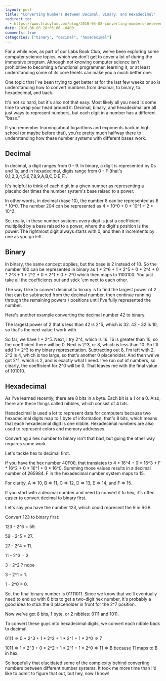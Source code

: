 ```yaml
---
layout: post
title: "Converting Numbers Between Decimal, Binary, and Hexadecimal"
redirect_to:
  - https://www.tracylum.com/blog/2016-06-08-converting-numbers-between-decimal-binary-and-hexadecimal/
date: 2016-06-08 20:05:06 -0400
comments: true
categories: ["binary", "decimal", "hexadecimal"]
---
```


For a while now, as part of our Labs Book Club, we've been exploring some computer science topics, which we don't get to cover a lot of during the immersive program. Although not knowing computer science isn't prohibitive to becoming a functional programmer, learning it, or at least understanding some of its core tenets can make you a much better one.

One topic that I've been trying to get better at for the last few weeks or so is understanding how to convert numbers from decimal, to binary, to hexadecimal, and back. 

It's not so hard, but it's also not that easy. Most likely all you need is some time to wrap your head around it. Decimal, binary, and hexadecimal are all just ways to represent numbers, but each digit in a number has a different "base." 

If you remember learning about logarithms and exponents back in high school (or maybe before that), you're pretty much halfway there to understanding how these number systems with different bases work. 

<!-- more -->

## Decimal
In decimal, a digit ranges from 0 - 9. In binary, a digit is represented by 0s and 1s, and in hexadecimal, digits range from 0 - F (that's 0,1,2,3,4,5,6,7,8,9,A,B,C,D,E,F).

It's helpful to think of each digit in a given number as representing a placeholder times the number system's base raised to a power. 

In other words, in decimal (base 10), the number 8 can be represented as 8 * 10^0. The number 204 can be represented as 4 * 10^0 + 0 * 10^1 + 2 * 10^2. 

So, really, in these number systems every digit is just a coefficient multiplied by a base raised to a power, where the digit's position is the power. The rightmost digit always starts with 0, and then it increments by one as you go left. 

## Binary

In binary, the same concept applies, but the base is 2 instead of 10. So the number 100 can be represented in binary as 1 * 2^6 + 1 * 2^5 + 0 * 2^4 + 0 * 2^3 + 1 * 2^2 + 0 * 2^1 + 0 * 2^0 which then maps to 1100100. You just take all the coefficients out and stick 'em next to each other.

The way I like to convert decimal to binary is to find the largest power of 2 that can be subtracted from the decimal number, then continue running through the remaining powers / positions until I've fully represented the number. 

Here's another example converting the decimal number 42 to binary.

The largest power of 2 that's less than 42 is 2^5, which is 32. 42 - 32 is 10, so that's the next value I work with. 

So far, we have 1 * 2^5. Next, I try 2^4, which is 16. 16 is greater than 10, so the coefficient there will be 0. Next is 2^3, or 8, which is less than 10. So I'll add 1 * 2^3 to my binary representation. Subtracting out 8, I'm left with 2. 2^2 is 4, which is too large, so that's another 0 placeholder. And then we've got 2^1, which is 2, and is exactly what I need. I've run out of numbers, so clearly, the coefficient for 2^0 will be 0. That leaves me with the final value of 101010.

## Hexadecimal

As I've learned recently, there are 8 bits in a byte. Each bit is a 1 or a 0. Also, there are these things called nibbles, which consist of 4 bits. 

Hexadecimal is used a lot to represent data for computers because two hexadecimal digits map to 1 byte of information; that's 8 bits, which means that each hexadecimal digit is one nibble. Hexadecimal numbers are also used to represent colors and memory addresses. 

Converting a hex number to binary isn't that bad, but going the other way requires some work. 

Let's tackle hex to decimal first. 

If you have the hex number 40F00, that translates to 4 * 16^4 + 0 * 16^3 + F * 16^2 + 0 * 16^1 + 0 * 16^0. Summing those values results in a decimal number of 265984. F in the hexadecimal number system maps to 15. 

For clarity, A => 10, B => 11, C => 12, D => 13, E => 14, and F => 15.

If you start with a decimal number and need to convert it to hex, it's often easier to convert decimal to binary first.

Let's say you have the number 123, which could represent the R in RGB.

Convert 123 to binary first: 

123 - 2^6 = 59. 

 59 - 2^5 = 27.

 27 - 2^4 = 11.

 11 - 2^3 = 3.

  3 - 2^2 ? nope

  3 - 2^1 = 1.

  1 - 2^0 = 0.

So, the final binary number is 01111011. Since we know that we'll eventually need to end up with 8 bits to get a two-digit hex number, it's probably a good idea to stick the 0 placeholder in front for the 2^7 position. 

Now we've got 8 bits, 1 byte, or 2 nibbles: 0111 and 1011. 

To convert these guys into hexadecimal digits, we convert each nibble back to decimal.

0111 => 0 * 2^3 + 1 * 2^2 + 1 * 2^1 + 1 * 2^0 => 7

1011 => 1 * 2^3 + 0 * 2^2 + 1 * 2^1 + 1 * 2^0 => 11 => B because 11 maps to B in hex.

So hopefully that elucidated some of the complexity behind converting numbers between different number systems. It took me more time than I'd like to admit to figure that out, but hey, now I know!


